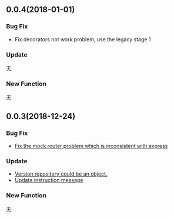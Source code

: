 ## 0.0.4(2018-01-01)

### Bug Fix

- Fix decorators not work problem, use the legacy stage 1

### Update

无

### New Function

无

## 0.0.3(2018-12-24)

### Bug Fix

- [Fix the mock router problem which is inconsistent with express](https://github.com/dog-days/webpack-launcher/commit/c75b2054a96a0dc09029484aba1a096209001cf9)

### Update

- [Version repository could be an object.](https://github.com/dog-days/webpack-launcher/commit/745cb989b31cb7e2e204e1e2faf19f8d366c3240)
- [Update instruction message](https://github.com/dog-days/webpack-launcher/commit/e15e56da203bc0c2e62a0deacbfdf6299bbc61f5)

### New Function

无
